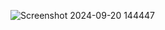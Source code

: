 ![Screenshot 2024-09-20 144447](https://github.com/user-attachments/assets/58672019-df41-4038-b6a6-d13bc8e7f01e)
